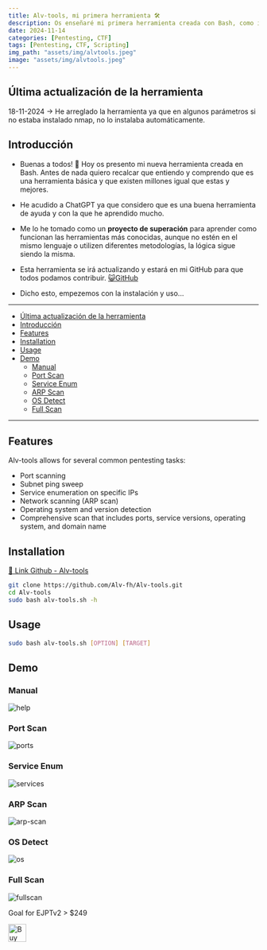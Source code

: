 ```yaml
---
title: Alv-tools, mi primera herramienta 🛠️
description: Os enseñaré mi primera herramienta creada con Bash, como instalarla, como funciona etc.
date: 2024-11-14
categories: [Pentesting, CTF]
tags: [Pentesting, CTF, Scripting]
img_path: "assets/img/alvtools.jpeg"
image: "assets/img/alvtools.jpeg"
---
```


## Última actualización de la herramienta

18-11-2024 -> He arreglado la herramienta ya que en algunos parámetros si no estaba instalado nmap, no lo instalaba automáticamente.

## Introducción

- Buenas a todos! 👋 Hoy os presento mi nueva herramienta creada en Bash. Antes de nada quiero recalcar que entiendo y comprendo que es una herramienta básica y que existen millones igual que estas y mejores.

- He acudido a ChatGPT ya que considero que es una buena herramienta de ayuda y con la que he aprendido mucho.

- Me lo he tomado como un **proyecto de superación** para aprender como funcionan las herramientas más conocidas, aunque no estén en el mismo lenguaje o utilizen diferentes metodologías, la lógica sigue siendo la misma.

- Esta herramienta se irá actualizando y estará en mi GitHub para que todos podamos contribuir. [😺GitHub](https://github.com/Alv-fh)

- Dicho esto, empezemos con la instalación y uso...

---
- [Última actualización de la herramienta](#última-actualización-de-la-herramienta)
- [Introducción](#introducción)
- [Features](#features)
- [Installation](#installation)
- [Usage](#usage)
- [Demo](#demo)
  - [Manual](#manual)
  - [Port Scan](#port-scan)
  - [Service Enum](#service-enum)
  - [ARP Scan](#arp-scan)
  - [OS Detect](#os-detect)
  - [Full Scan](#full-scan)
  
---

## Features

Alv-tools allows for several common pentesting tasks:

- Port scanning
- Subnet ping sweep
- Service enumeration on specific IPs
- Network scanning (ARP scan)
- Operating system and version detection
- Comprehensive scan that includes ports, service versions, operating system, and domain name

## Installation

[🔗 Link Github - Alv-tools](https://github.com/Alv-fh/Alv-tools)

```bash
git clone https://github.com/Alv-fh/Alv-tools.git
cd Alv-tools
sudo bash alv-tools.sh -h
```

## Usage

```bash
sudo bash alv-tools.sh [OPTION] [TARGET]
```

## Demo

### Manual

![help](https://github.com/user-attachments/assets/63c6d66b-8f94-45fc-9fcf-f69cc3046ae0)

### Port Scan

![ports](https://github.com/user-attachments/assets/e2d6f38e-6d6e-44b6-9e7c-7c63a61bd9bf)

### Service Enum

![services](https://github.com/user-attachments/assets/6ff91b9e-d976-4227-a505-da37606925bc)

### ARP Scan

![arp-scan](https://github.com/user-attachments/assets/02c6dfdf-9037-45af-acb2-85eb3c7dbaee)

### OS Detect

![os](https://github.com/user-attachments/assets/e85f41b5-a27e-4ed7-9172-a7a5ed3c8ba4)

### Full Scan

![fullscan](https://github.com/user-attachments/assets/97d8acf1-524c-43d3-8e52-7af393450edd)

Goal for EJPTv2 > $249

<a href='https://ko-fi.com/W7W313M7FS' target='_blank'><img height='36' style='border:0px;height:36px;' src='https://storage.ko-fi.com/cdn/kofi1.png?v=3' border='0' alt='Buy Me a Coffee at ko-fi.com' /></a>
